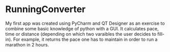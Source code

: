 # RunningConverter

My first app was created using PyCharm and QT Designer as an exercise to combine some basic knowledge of python with a GUI. It calculates pace, time or distance (depending on which two varaibles the user decides to fill-in). For example, it returns the pace one has to maintain in order to run a marathon in 2 hours.
